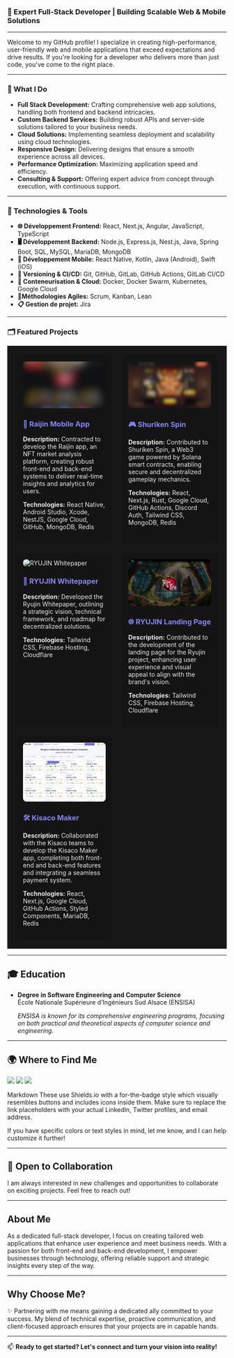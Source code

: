 
### 💼 Expert Full-Stack Developer | Building Scalable Web & Mobile Solutions

---

Welcome to my GitHub profile! I specialize in creating high-performance, user-friendly web and mobile applications that exceed expectations and drive results. If you're looking for a developer who delivers more than just code, you've come to the right place.

---

### 🚀 What I Do

- **Full Stack Development:** Crafting comprehensive web app solutions, handling both frontend and backend intricacies.
- **Custom Backend Services:** Building robust APIs and server-side solutions tailored to your business needs.
- **Cloud Solutions:** Implementing seamless deployment and scalability using cloud technologies.
- **Responsive Design:** Delivering designs that ensure a smooth experience across all devices.
- **Performance Optimization:** Maximizing application speed and efficiency.
- **Consulting & Support:** Offering expert advice from concept through execution, with continuous support.

---

### 🔧 Technologies & Tools

- **🌐 Développement Frontend:** React, Next.js, Angular, JavaScript, TypeScript
- **🖥️ Développement Backend:** Node.js, Express.js, Nest.js, Java, Spring Boot, SQL, MySQL, MariaDB, MongoDB
- **📱 Développement Mobile:** React Native, Kotlin, Java (Android), Swift (iOS)
- **📂 Versioning & CI/CD:** Git, GitHub, GitLab, GitHub Actions, GitLab CI/CD
- **🐳 Conteneurisation & Cloud:** Docker, Docker Swarm, Kubernetes, Google Cloud
- **🏃Méthodologies Agiles:** Scrum, Kanban, Lean
- **📋 Gestion de projet:** Jira
  
---

### 🗂️ Featured Projects

<div style="display: grid; grid-template-columns: repeat(2, 1fr); gap: 20px; background-color: #171717; padding: 20px; color: #e9e8ed;">

  <div style="background-color: #151414; border: 1px solid #171717; border-radius: 8px; padding: 15px;">
  <img src="https://raw.githubusercontent.com/imad-yassim/imad-yassim.github.io/main/raijin-app-screenshot.jpeg"
     alt="Shuriken Spin" style="width: 100%; border-radius: 8px; aspect-ratio: 16/9; object-fit:cover">
    <h3 style="color: #8685ef;">🚀 Raijin Mobile App</h3>
    <p><strong>Description:</strong> Contracted to develop the Raijin app, an NFT market analysis platform, creating robust front-end and back-end systems to deliver real-time insights and analytics for users.</p>
    <p><strong>Technologies:</strong> React Native, Android Studio, Xcode, NestJS, Google Cloud, GitHub, MongoDB, Redis</p>
  </div>

  <div style="background-color: #151414; border: 1px solid #171717; border-radius: 8px; padding: 15px;">
    <img src="https://raw.githubusercontent.com/imad-yassim/imad-yassim.github.io/main/ryujin-shuriken-spin.png"
     alt="Shuriken Spin" style="width: 100%; border-radius: 8px; aspect-ratio: 16/9; object-fit:cover">
    <h3 style="color: #8685ef;">🎮 Shuriken Spin</h3>
    <p><strong>Description:</strong> Contributed to Shuriken Spin, a Web3 game powered by Solana smart contracts, enabling secure and decentralized gameplay mechanics.</p>
    <p><strong>Technologies:</strong> React, Next.js, Rust, Google Cloud, GitHub Actions, Discord Auth, Tailwind CSS, MongoDB, Redis</p>
  </div>

  <div style="background-color: #151414; border: 1px solid #171717; border-radius: 8px; padding: 15px">
        <img src="https://raw.githubusercontent.com/imad-yassim/imad-yassim.github.io/main/ryujin-whitepaper-capture.png"
 alt="RYUJIN Whitepaper" style="width: 100%; border-radius: 8px; aspect-ratio: 16/9; object-fit:cover">
    <h3 style="color: #8685ef;">📄 RYUJIN Whitepaper</h3>
    <p><strong>Description:</strong> Developed the Ryujin Whitepaper, outlining a strategic vision, technical framework, and roadmap for decentralized solutions.</p>
    <p><strong>Technologies:</strong> Tailwind CSS, Firebase Hosting, Cloudflare</p>
  </div>

  <div style="background-color: #151414; border: 1px solid #171717; border-radius: 8px; padding: 15px;">
          <img src="https://raw.githubusercontent.com/imad-yassim/imad-yassim.github.io/main/ryujin-landing-page Large.jpeg"
 alt="RYUJIN Landing Page" style="width: 100%; border-radius: 8px; aspect-ratio: 16/9; object-fit:cover; object-position:top">
    <h3 style="color: #8685ef;">🌐 RYUJIN Landing Page</h3>
    <p><strong>Description:</strong> Contributed to the development of the landing page for the Ryujin project, enhancing user experience and visual appeal to align with the brand's vision.</p>
    <p><strong>Technologies:</strong> Tailwind CSS, Firebase Hosting, Cloudflare</p>
  </div>

  <div style="background-color: #151414; border: 1px solid #171717; border-radius: 8px; padding: 15px;">
              <img src="https://raw.githubusercontent.com/imad-yassim/imad-yassim.github.io/main/kisaco-maker-screenshot.jpeg
"
alt="Kisaco Maker" style="width: 100%; border-radius: 8px;">
    <h3 style="color: #8685ef;">🛠️ Kisaco Maker</h3>
    <p><strong>Description:</strong> Collaborated with the Kisaco teams to develop the Kisaco Maker app, completing both front-end and back-end features and integrating a seamless payment system.</p>
    <p><strong>Technologies:</strong> React, Next.js, Google Cloud, GitHub Actions, Styled Components, MariaDB, Redis</p>
  </div>

</div>

---

## 🎓 Education

- **Degree in Software Engineering and Computer Science**  
  École Nationale Supérieure d’Ingénieurs Sud Alsace (ENSISA)
  
  *ENSISA is known for its comprehensive engineering programs, focusing on both practical and theoretical aspects of computer science and engineering.*

---

## 🌍 Where to Find Me

<p align="left">
  <a href="https://www.linkedin.com/in/imad-yassim/" style="text-decoration:none;">
    <img src="https://img.shields.io/badge/LinkedIn-0077B5?style=for-the-badge&logo=linkedin&logoColor=white"/>
  </a>
  <a href="mailto:imad.yassim@gmail.com" style="text-decoration:none;">
    <img src="https://img.shields.io/badge/Email-D14836?style=for-the-badge&logo=gmail&logoColor=white"/>
  </a>
  <a href="https://x.com/Cian1820178" style="text-decoration:none;">
    <img src="https://img.shields.io/badge/X-1DA1F2?style=for-the-badge&logo=x&logoColor=white"/>
  </a>

</p>
Markdown
These use Shields.io with a for-the-badge style which visually resembles buttons and includes icons inside them. Make sure to replace the link placeholders with your actual LinkedIn, Twitter profiles, and email address.

If you have specific colors or text styles in mind, let me know, and I can help customize it further!

---

## 🤝 Open to Collaboration

I am always interested in new challenges and opportunities to collaborate on exciting projects. Feel free to reach out!

---


## About Me

As a dedicated full-stack developer, I focus on creating tailored web applications that enhance user experience and meet business needs. With a passion for both front-end and back-end development, I empower businesses through technology, offering reliable support and strategic insights every step of the way.

---

## Why Choose Me?

✨ Partnering with me means gaining a dedicated ally committed to your success. My blend of technical expertise, proactive communication, and client-focused approach ensures that your projects are in capable hands.

---

📫 **Ready to get started? Let's connect and turn your vision into reality!**
